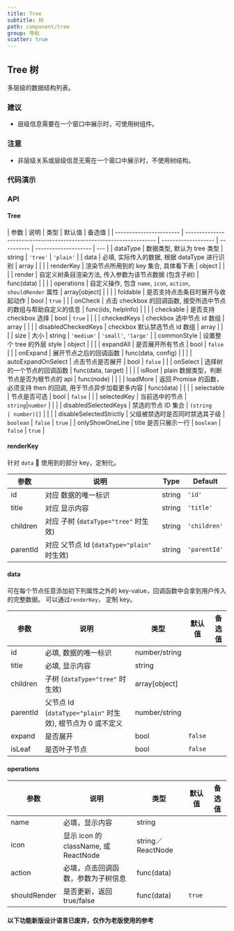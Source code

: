 ```yaml
---
title: Tree
subtitle: 树
path: component/tree
group: 导航
scatter: true
---
```


## Tree 树

多层级的数据结构列表。

### 建议

- 层级信息需要在一个窗口中展示时，可使用树组件。

### 注意

- 非层级关系或层级信息无需在一个窗口中展示时，不使用树结构。

### 代码演示

<!-- demo-slot-1 -->
<!-- demo-slot-2 -->
<!-- demo-slot-7 -->
<!-- demo-slot-8 -->
<!-- demo-slot-9 -->

### API

#### Tree

| 参数                    | 说明                                                                | 类型                | 默认值     | 备选值               |
| ----------------------- | ------------------------------------------------------------------- | ------------------- | ---------- | -------------------- | --- |
| dataType                | 数据类型, 默认为 tree 类型                                          | string              | `'tree'`   | `'plain'`            |
| data                    | 必填, 实际传入的数据, 根据 dataType 进行识别                        | array               |            |                      |
| renderKey               | 渲染节点所用到的 key 集合, 具体看下表                               | object              |            |                      |
| render                  | 自定义树条目渲染方法, 传入参数为该节点数据 (包含子树)               | func(data)          |            |                      |
| operations              | 自定义操作, 包含 `name`, `icon`, `action`, `shouldRender` 属性      | array[object]       |            |                      |
| foldable                | 是否支持点击条目时展开与收起动作                                    | bool                | `true`     |                      |
| onCheck                 | 点击 checkbox 的回调函数, 接受所选中节点的数组与帮助自定义的信息    | func(ids, helpInfo) |            |                      |
| checkable               | 是否支持 checkbox 选择                                              | bool                | `true`     |                      |     |
| checkedKeys             | checkbox 选中节点 id 数组                                           | array               |            |                      |
| disabledCheckedKeys     | checkbox 默认禁选节点 id 数组                                       | array               |            |                      |
| size                    | 大小                                                                | string              | `'medium'` | `'small'`, `'large'` |
| commonStyle             | 设置整个 tree 的外层 style                                          | object              |            |                      |
| expandAll               | 是否展开所有节点                                                    | bool                | `false`    |                      |
| onExpand                | 展开节点之后的回调函数                                              | func(data, config)  |            |                      |
| autoExpandOnSelect      | 点击节点是否展开                                                    | bool                | `false`    |                      |
| onSelect                | 选择树的一个节点的回调函数                                          | func(data, target)  |            |                      |
| isRoot                  | plain 数据类型，判断节点是否为根节点的 api                          | func(node)          |            |                      |
| loadMore                | 返回 Promise 的函数，必须支持 then 的回调, 用于节点异步加载更多内容 | func(data)          |            |                      |
| selectable              | 节点是否可选                                                        | bool                | `false`    |                      |
| selectedKey             | 当前选中的节点                                                      | `string`\|`number`  |            |                      |
| disabledSelectedKeys    | 禁选的节点 ID 集合                                                  | `(string            | number)[]` |                      |     |
| disableSelectedStrictly | 父级被禁选时是否同时禁选其子级                                      | `boolean`           | `false`    | `true`               |
| onlyShowOneLine         | title 是否只展示一行                                                | `boolean`           | `false`    | `true`               |

#### renderKey

针对 `data`  使用到的部分 key，定制化。

| 参数     | 说明                                       | Type   | Default      |
| -------- | ------------------------------------------ | ------ | ------------ |
| id       | 对应 数据的唯一标识                        | string | `'id'`       |
| title    | 对应 显示内容                              | string | `'title'`    |
| children | 对应 子树 (`dataType="tree"` 时生效)       | string | `'children'` |
| parentId | 对应 父节点 Id (`dataType="plain"` 时生效) | string | `'parentId'` |

#### data

可在每个节点任意添加初下列属性之外的 key-value，回调函数中会拿到用户传入的完整数据。
可以通过`renderKey`， 定制 key。

| 参数     | 说明                                                       | 类型          | 默认值  | 备选值 |
| -------- | ---------------------------------------------------------- | ------------- | ------- | ------ |
| id       | 必填, 数据的唯一标识                                       | number/string |         |        |
| title    | 必填, 显示内容                                             | string        |         |        |
| children | 子树 (`dataType="tree"` 时生效)                            | array[object] |         |        |
| parentId | 父节点 Id (`dataType="plain"` 时生效), 根节点为 0 或不定义 | number/string |         |        |
| expand   | 是否展开                                                   | bool          | `false` |        |
| isLeaf   | 是否叶子节点                                               | bool          | `false` |        |

#### operations

| 参数         | 说明                                 | 类型              | 默认值 | 备选值 |
| ------------ | ------------------------------------ | ----------------- | ------ | ------ |
| name         | 必填，显示内容                       | string            |        |        |
| icon         | 显示 icon 的 className, 或 ReactNode | string／ReactNode |        |        |
| action       | 必填，点击回调函数，参数为子树信息   | func(data)        |        |        |
| shouldRender | 是否更新，返回 true/false            | func(data)        | `true` |        |

#### 以下功能新版设计语言已废弃，仅作为老版使用的参考

<!-- demo-slot-3 -->
<!-- demo-slot-4 -->
<!-- demo-slot-5 -->
<!-- demo-slot-6 -->
